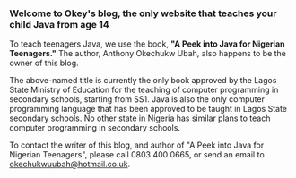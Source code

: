 ### Welcome to Okey's blog, the only website that teaches your child Java from age 14

To teach teenagers Java, we use the book, **"A Peek into Java for Nigerian Teenagers."** The author, Anthony Okechukw Ubah, also happens to be the owner of this blog. 

The above-named title is currently the only book approved by the Lagos State Ministry of Education for the teaching of computer programming in secondary schools, starting from SS1. Java is also the only computer programming language that has been approved to be taught in Lagos State secondary schools. No other state in Nigeria has similar plans to teach computer programming in secondary schools.

To contact the writer of this blog, and author of "A Peek into Java for Nigerian Teenagers", please call 0803 400 0665, or send an email to okechukwuubah@hotmail.co.uk.
